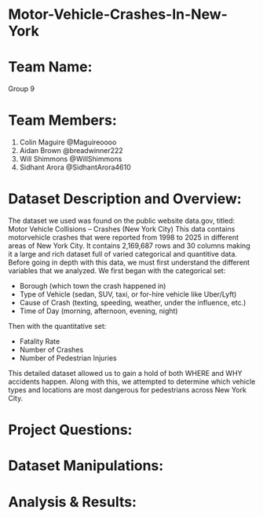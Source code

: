 # Motor-Vehicle-Crashes-In-New-York

# Team Name:
Group 9
# Team Members:
1. Colin Maguire @Maguireoooo
2. Aidan Brown @breadwinner222
3. Will Shimmons @WillShimmons
4. Sidhant Arora @SidhantArora4610
   
# Dataset Description and Overview:
The dataset we used was found on the public website data.gov, titled: Motor Vehicle Collisions – Crashes (New York City)
This data contains motorvehicle crashes that were reported from 1998 to 2025 in different areas of New York City. It contains 2,169,687 rows and 30 columns making it a large and rich dataset full of varied categorical and quantitive data. 
Before going in depth with this data, we must first understand the different variables that we analyzed. 
We first began with the categorical set: 
* Borough (which town the crash happened in)
* Type of Vehicle (sedan, SUV, taxi, or for-hire vehicle like Uber/Lyft)
* Cause of Crash (texting, speeding, weather, under the influence, etc.)
* Time of Day (morning, afternoon, evening, night)

Then with the quantitative set: 
* Fatality Rate 
* Number of Crashes
* Number of Pedestrian Injuries

This detailed dataset allowed us to gain a hold of both WHERE and WHY accidents happen. Along with this, we attempted to determine which vehicle types and locations are most dangerous for pedestrians across New York City.


# Project Questions:

# Dataset Manipulations:

# Analysis & Results:
